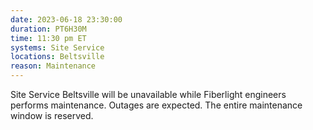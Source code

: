 ```yaml
---
date: 2023-06-18 23:30:00
duration: PT6H30M
time: 11:30 pm ET
systems: Site Service
locations: Beltsville
reason: Maintenance
---
```

Site Service Beltsville will be unavailable while Fiberlight engineers performs maintenance. Outages are expected. The entire maintenance window is reserved.